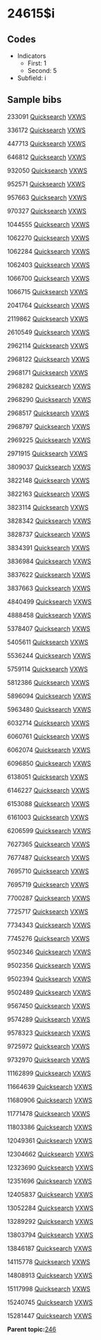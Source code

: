 # 24615$i

## Codes

-   Indicators
    -   First: 1
    -   Second: 5
-   Subfield: i

## Sample bibs

233091 [Quicksearch](https://search.library.yale.edu/catalog/233091) [VXWS](http://prodorbis.library.yale.edu:7014/vxws/GetHoldingsService?bibId=233091)

336172 [Quicksearch](https://search.library.yale.edu/catalog/336172) [VXWS](http://prodorbis.library.yale.edu:7014/vxws/GetHoldingsService?bibId=336172)

447713 [Quicksearch](https://search.library.yale.edu/catalog/447713) [VXWS](http://prodorbis.library.yale.edu:7014/vxws/GetHoldingsService?bibId=447713)

646812 [Quicksearch](https://search.library.yale.edu/catalog/646812) [VXWS](http://prodorbis.library.yale.edu:7014/vxws/GetHoldingsService?bibId=646812)

932050 [Quicksearch](https://search.library.yale.edu/catalog/932050) [VXWS](http://prodorbis.library.yale.edu:7014/vxws/GetHoldingsService?bibId=932050)

952571 [Quicksearch](https://search.library.yale.edu/catalog/952571) [VXWS](http://prodorbis.library.yale.edu:7014/vxws/GetHoldingsService?bibId=952571)

957663 [Quicksearch](https://search.library.yale.edu/catalog/957663) [VXWS](http://prodorbis.library.yale.edu:7014/vxws/GetHoldingsService?bibId=957663)

970327 [Quicksearch](https://search.library.yale.edu/catalog/970327) [VXWS](http://prodorbis.library.yale.edu:7014/vxws/GetHoldingsService?bibId=970327)

1044555 [Quicksearch](https://search.library.yale.edu/catalog/1044555) [VXWS](http://prodorbis.library.yale.edu:7014/vxws/GetHoldingsService?bibId=1044555)

1062270 [Quicksearch](https://search.library.yale.edu/catalog/1062270) [VXWS](http://prodorbis.library.yale.edu:7014/vxws/GetHoldingsService?bibId=1062270)

1062284 [Quicksearch](https://search.library.yale.edu/catalog/1062284) [VXWS](http://prodorbis.library.yale.edu:7014/vxws/GetHoldingsService?bibId=1062284)

1062403 [Quicksearch](https://search.library.yale.edu/catalog/1062403) [VXWS](http://prodorbis.library.yale.edu:7014/vxws/GetHoldingsService?bibId=1062403)

1066700 [Quicksearch](https://search.library.yale.edu/catalog/1066700) [VXWS](http://prodorbis.library.yale.edu:7014/vxws/GetHoldingsService?bibId=1066700)

1066715 [Quicksearch](https://search.library.yale.edu/catalog/1066715) [VXWS](http://prodorbis.library.yale.edu:7014/vxws/GetHoldingsService?bibId=1066715)

2041764 [Quicksearch](https://search.library.yale.edu/catalog/2041764) [VXWS](http://prodorbis.library.yale.edu:7014/vxws/GetHoldingsService?bibId=2041764)

2119862 [Quicksearch](https://search.library.yale.edu/catalog/2119862) [VXWS](http://prodorbis.library.yale.edu:7014/vxws/GetHoldingsService?bibId=2119862)

2610549 [Quicksearch](https://search.library.yale.edu/catalog/2610549) [VXWS](http://prodorbis.library.yale.edu:7014/vxws/GetHoldingsService?bibId=2610549)

2962114 [Quicksearch](https://search.library.yale.edu/catalog/2962114) [VXWS](http://prodorbis.library.yale.edu:7014/vxws/GetHoldingsService?bibId=2962114)

2968122 [Quicksearch](https://search.library.yale.edu/catalog/2968122) [VXWS](http://prodorbis.library.yale.edu:7014/vxws/GetHoldingsService?bibId=2968122)

2968171 [Quicksearch](https://search.library.yale.edu/catalog/2968171) [VXWS](http://prodorbis.library.yale.edu:7014/vxws/GetHoldingsService?bibId=2968171)

2968282 [Quicksearch](https://search.library.yale.edu/catalog/2968282) [VXWS](http://prodorbis.library.yale.edu:7014/vxws/GetHoldingsService?bibId=2968282)

2968290 [Quicksearch](https://search.library.yale.edu/catalog/2968290) [VXWS](http://prodorbis.library.yale.edu:7014/vxws/GetHoldingsService?bibId=2968290)

2968517 [Quicksearch](https://search.library.yale.edu/catalog/2968517) [VXWS](http://prodorbis.library.yale.edu:7014/vxws/GetHoldingsService?bibId=2968517)

2968797 [Quicksearch](https://search.library.yale.edu/catalog/2968797) [VXWS](http://prodorbis.library.yale.edu:7014/vxws/GetHoldingsService?bibId=2968797)

2969225 [Quicksearch](https://search.library.yale.edu/catalog/2969225) [VXWS](http://prodorbis.library.yale.edu:7014/vxws/GetHoldingsService?bibId=2969225)

2971915 [Quicksearch](https://search.library.yale.edu/catalog/2971915) [VXWS](http://prodorbis.library.yale.edu:7014/vxws/GetHoldingsService?bibId=2971915)

3809037 [Quicksearch](https://search.library.yale.edu/catalog/3809037) [VXWS](http://prodorbis.library.yale.edu:7014/vxws/GetHoldingsService?bibId=3809037)

3822148 [Quicksearch](https://search.library.yale.edu/catalog/3822148) [VXWS](http://prodorbis.library.yale.edu:7014/vxws/GetHoldingsService?bibId=3822148)

3822163 [Quicksearch](https://search.library.yale.edu/catalog/3822163) [VXWS](http://prodorbis.library.yale.edu:7014/vxws/GetHoldingsService?bibId=3822163)

3823114 [Quicksearch](https://search.library.yale.edu/catalog/3823114) [VXWS](http://prodorbis.library.yale.edu:7014/vxws/GetHoldingsService?bibId=3823114)

3828342 [Quicksearch](https://search.library.yale.edu/catalog/3828342) [VXWS](http://prodorbis.library.yale.edu:7014/vxws/GetHoldingsService?bibId=3828342)

3828737 [Quicksearch](https://search.library.yale.edu/catalog/3828737) [VXWS](http://prodorbis.library.yale.edu:7014/vxws/GetHoldingsService?bibId=3828737)

3834391 [Quicksearch](https://search.library.yale.edu/catalog/3834391) [VXWS](http://prodorbis.library.yale.edu:7014/vxws/GetHoldingsService?bibId=3834391)

3836984 [Quicksearch](https://search.library.yale.edu/catalog/3836984) [VXWS](http://prodorbis.library.yale.edu:7014/vxws/GetHoldingsService?bibId=3836984)

3837622 [Quicksearch](https://search.library.yale.edu/catalog/3837622) [VXWS](http://prodorbis.library.yale.edu:7014/vxws/GetHoldingsService?bibId=3837622)

3837663 [Quicksearch](https://search.library.yale.edu/catalog/3837663) [VXWS](http://prodorbis.library.yale.edu:7014/vxws/GetHoldingsService?bibId=3837663)

4840499 [Quicksearch](https://search.library.yale.edu/catalog/4840499) [VXWS](http://prodorbis.library.yale.edu:7014/vxws/GetHoldingsService?bibId=4840499)

4888458 [Quicksearch](https://search.library.yale.edu/catalog/4888458) [VXWS](http://prodorbis.library.yale.edu:7014/vxws/GetHoldingsService?bibId=4888458)

5378407 [Quicksearch](https://search.library.yale.edu/catalog/5378407) [VXWS](http://prodorbis.library.yale.edu:7014/vxws/GetHoldingsService?bibId=5378407)

5405611 [Quicksearch](https://search.library.yale.edu/catalog/5405611) [VXWS](http://prodorbis.library.yale.edu:7014/vxws/GetHoldingsService?bibId=5405611)

5536244 [Quicksearch](https://search.library.yale.edu/catalog/5536244) [VXWS](http://prodorbis.library.yale.edu:7014/vxws/GetHoldingsService?bibId=5536244)

5759114 [Quicksearch](https://search.library.yale.edu/catalog/5759114) [VXWS](http://prodorbis.library.yale.edu:7014/vxws/GetHoldingsService?bibId=5759114)

5812386 [Quicksearch](https://search.library.yale.edu/catalog/5812386) [VXWS](http://prodorbis.library.yale.edu:7014/vxws/GetHoldingsService?bibId=5812386)

5896094 [Quicksearch](https://search.library.yale.edu/catalog/5896094) [VXWS](http://prodorbis.library.yale.edu:7014/vxws/GetHoldingsService?bibId=5896094)

5963480 [Quicksearch](https://search.library.yale.edu/catalog/5963480) [VXWS](http://prodorbis.library.yale.edu:7014/vxws/GetHoldingsService?bibId=5963480)

6032714 [Quicksearch](https://search.library.yale.edu/catalog/6032714) [VXWS](http://prodorbis.library.yale.edu:7014/vxws/GetHoldingsService?bibId=6032714)

6060761 [Quicksearch](https://search.library.yale.edu/catalog/6060761) [VXWS](http://prodorbis.library.yale.edu:7014/vxws/GetHoldingsService?bibId=6060761)

6062074 [Quicksearch](https://search.library.yale.edu/catalog/6062074) [VXWS](http://prodorbis.library.yale.edu:7014/vxws/GetHoldingsService?bibId=6062074)

6096850 [Quicksearch](https://search.library.yale.edu/catalog/6096850) [VXWS](http://prodorbis.library.yale.edu:7014/vxws/GetHoldingsService?bibId=6096850)

6138051 [Quicksearch](https://search.library.yale.edu/catalog/6138051) [VXWS](http://prodorbis.library.yale.edu:7014/vxws/GetHoldingsService?bibId=6138051)

6146227 [Quicksearch](https://search.library.yale.edu/catalog/6146227) [VXWS](http://prodorbis.library.yale.edu:7014/vxws/GetHoldingsService?bibId=6146227)

6153088 [Quicksearch](https://search.library.yale.edu/catalog/6153088) [VXWS](http://prodorbis.library.yale.edu:7014/vxws/GetHoldingsService?bibId=6153088)

6161003 [Quicksearch](https://search.library.yale.edu/catalog/6161003) [VXWS](http://prodorbis.library.yale.edu:7014/vxws/GetHoldingsService?bibId=6161003)

6206599 [Quicksearch](https://search.library.yale.edu/catalog/6206599) [VXWS](http://prodorbis.library.yale.edu:7014/vxws/GetHoldingsService?bibId=6206599)

7627365 [Quicksearch](https://search.library.yale.edu/catalog/7627365) [VXWS](http://prodorbis.library.yale.edu:7014/vxws/GetHoldingsService?bibId=7627365)

7677487 [Quicksearch](https://search.library.yale.edu/catalog/7677487) [VXWS](http://prodorbis.library.yale.edu:7014/vxws/GetHoldingsService?bibId=7677487)

7695710 [Quicksearch](https://search.library.yale.edu/catalog/7695710) [VXWS](http://prodorbis.library.yale.edu:7014/vxws/GetHoldingsService?bibId=7695710)

7695719 [Quicksearch](https://search.library.yale.edu/catalog/7695719) [VXWS](http://prodorbis.library.yale.edu:7014/vxws/GetHoldingsService?bibId=7695719)

7700287 [Quicksearch](https://search.library.yale.edu/catalog/7700287) [VXWS](http://prodorbis.library.yale.edu:7014/vxws/GetHoldingsService?bibId=7700287)

7725717 [Quicksearch](https://search.library.yale.edu/catalog/7725717) [VXWS](http://prodorbis.library.yale.edu:7014/vxws/GetHoldingsService?bibId=7725717)

7734343 [Quicksearch](https://search.library.yale.edu/catalog/7734343) [VXWS](http://prodorbis.library.yale.edu:7014/vxws/GetHoldingsService?bibId=7734343)

7745276 [Quicksearch](https://search.library.yale.edu/catalog/7745276) [VXWS](http://prodorbis.library.yale.edu:7014/vxws/GetHoldingsService?bibId=7745276)

9502346 [Quicksearch](https://search.library.yale.edu/catalog/9502346) [VXWS](http://prodorbis.library.yale.edu:7014/vxws/GetHoldingsService?bibId=9502346)

9502356 [Quicksearch](https://search.library.yale.edu/catalog/9502356) [VXWS](http://prodorbis.library.yale.edu:7014/vxws/GetHoldingsService?bibId=9502356)

9502394 [Quicksearch](https://search.library.yale.edu/catalog/9502394) [VXWS](http://prodorbis.library.yale.edu:7014/vxws/GetHoldingsService?bibId=9502394)

9502489 [Quicksearch](https://search.library.yale.edu/catalog/9502489) [VXWS](http://prodorbis.library.yale.edu:7014/vxws/GetHoldingsService?bibId=9502489)

9567450 [Quicksearch](https://search.library.yale.edu/catalog/9567450) [VXWS](http://prodorbis.library.yale.edu:7014/vxws/GetHoldingsService?bibId=9567450)

9574289 [Quicksearch](https://search.library.yale.edu/catalog/9574289) [VXWS](http://prodorbis.library.yale.edu:7014/vxws/GetHoldingsService?bibId=9574289)

9578323 [Quicksearch](https://search.library.yale.edu/catalog/9578323) [VXWS](http://prodorbis.library.yale.edu:7014/vxws/GetHoldingsService?bibId=9578323)

9725972 [Quicksearch](https://search.library.yale.edu/catalog/9725972) [VXWS](http://prodorbis.library.yale.edu:7014/vxws/GetHoldingsService?bibId=9725972)

9732970 [Quicksearch](https://search.library.yale.edu/catalog/9732970) [VXWS](http://prodorbis.library.yale.edu:7014/vxws/GetHoldingsService?bibId=9732970)

11162899 [Quicksearch](https://search.library.yale.edu/catalog/11162899) [VXWS](http://prodorbis.library.yale.edu:7014/vxws/GetHoldingsService?bibId=11162899)

11664639 [Quicksearch](https://search.library.yale.edu/catalog/11664639) [VXWS](http://prodorbis.library.yale.edu:7014/vxws/GetHoldingsService?bibId=11664639)

11680906 [Quicksearch](https://search.library.yale.edu/catalog/11680906) [VXWS](http://prodorbis.library.yale.edu:7014/vxws/GetHoldingsService?bibId=11680906)

11771478 [Quicksearch](https://search.library.yale.edu/catalog/11771478) [VXWS](http://prodorbis.library.yale.edu:7014/vxws/GetHoldingsService?bibId=11771478)

11803386 [Quicksearch](https://search.library.yale.edu/catalog/11803386) [VXWS](http://prodorbis.library.yale.edu:7014/vxws/GetHoldingsService?bibId=11803386)

12049361 [Quicksearch](https://search.library.yale.edu/catalog/12049361) [VXWS](http://prodorbis.library.yale.edu:7014/vxws/GetHoldingsService?bibId=12049361)

12304662 [Quicksearch](https://search.library.yale.edu/catalog/12304662) [VXWS](http://prodorbis.library.yale.edu:7014/vxws/GetHoldingsService?bibId=12304662)

12323690 [Quicksearch](https://search.library.yale.edu/catalog/12323690) [VXWS](http://prodorbis.library.yale.edu:7014/vxws/GetHoldingsService?bibId=12323690)

12351696 [Quicksearch](https://search.library.yale.edu/catalog/12351696) [VXWS](http://prodorbis.library.yale.edu:7014/vxws/GetHoldingsService?bibId=12351696)

12405837 [Quicksearch](https://search.library.yale.edu/catalog/12405837) [VXWS](http://prodorbis.library.yale.edu:7014/vxws/GetHoldingsService?bibId=12405837)

13052284 [Quicksearch](https://search.library.yale.edu/catalog/13052284) [VXWS](http://prodorbis.library.yale.edu:7014/vxws/GetHoldingsService?bibId=13052284)

13289292 [Quicksearch](https://search.library.yale.edu/catalog/13289292) [VXWS](http://prodorbis.library.yale.edu:7014/vxws/GetHoldingsService?bibId=13289292)

13803794 [Quicksearch](https://search.library.yale.edu/catalog/13803794) [VXWS](http://prodorbis.library.yale.edu:7014/vxws/GetHoldingsService?bibId=13803794)

13846187 [Quicksearch](https://search.library.yale.edu/catalog/13846187) [VXWS](http://prodorbis.library.yale.edu:7014/vxws/GetHoldingsService?bibId=13846187)

14115778 [Quicksearch](https://search.library.yale.edu/catalog/14115778) [VXWS](http://prodorbis.library.yale.edu:7014/vxws/GetHoldingsService?bibId=14115778)

14808913 [Quicksearch](https://search.library.yale.edu/catalog/14808913) [VXWS](http://prodorbis.library.yale.edu:7014/vxws/GetHoldingsService?bibId=14808913)

15117998 [Quicksearch](https://search.library.yale.edu/catalog/15117998) [VXWS](http://prodorbis.library.yale.edu:7014/vxws/GetHoldingsService?bibId=15117998)

15240745 [Quicksearch](https://search.library.yale.edu/catalog/15240745) [VXWS](http://prodorbis.library.yale.edu:7014/vxws/GetHoldingsService?bibId=15240745)

15281447 [Quicksearch](https://search.library.yale.edu/catalog/15281447) [VXWS](http://prodorbis.library.yale.edu:7014/vxws/GetHoldingsService?bibId=15281447)

**Parent topic:**[246](../../tags/246/246.md)

